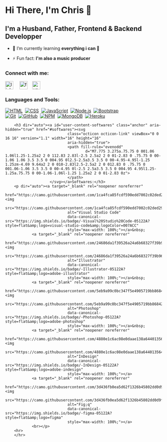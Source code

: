 <h1 align="left">Hi There, I'm Chris 👋</h1>
<h2 align="left">I'm a Husband, Father, Frontend & Backend Developper</h2>

- 🌱 I’m currently learning **everything i can 🤣**

- ⚡ Fun fact: **I'm also a music producer**

<h3 align="left">Connect with me:</h3>
<p align="left">
        <a href="https://linkedin.com/in/christophekirkoussis" target="blank"><img align="center"
                        src="https://upload.wikimedia.org/wikipedia/commons/thumb/c/ca/LinkedIn_logo_initials.png/640px-LinkedIn_logo_initials.png"
                        alt="linkedin" width="26" /></a> &nbsp;&nbsp;&nbsp;
        <a href="https://fb.com/chrisbaxx" target="blank"><img align="center"
                        src="https://cdn-icons-png.flaticon.com/512/145/145802.png" alt="facebook"
                        width="26" /></a>&nbsp;&nbsp;&nbsp;
        <a href="https://www.upwork.com/freelancers/~016a48832a1f9401ef" target="blank"><img align="center"
                        src="https://assets-global.website-files.com/5ec7d9f13fc8c0ec8a4c6b26/6092b794e0419d97d9b06e2b_Favicon%20256.png"
                        alt="upwork" width="26" /></a>
</p>

<h3 align="left">Languages and Tools:</h3>
<p dir="auto"><a target="_blank" rel="noopener noreferrer"
                href="https://camo.githubusercontent.com/c8d13e1c596a6726b1da8475a9299fac133f95ef009083b48be01f975a44987e/68747470733a2f2f696d672e736869656c64732e696f2f62616467652f2d48544d4c2d3035313232413f7374796c653d666c6174266c6f676f3d48544d4c35"><img
                        src="https://camo.githubusercontent.com/c8d13e1c596a6726b1da8475a9299fac133f95ef009083b48be01f975a44987e/68747470733a2f2f696d672e736869656c64732e696f2f62616467652f2d48544d4c2d3035313232413f7374796c653d666c6174266c6f676f3d48544d4c35"
                        alt="HTML"
                        data-canonical-src="https://img.shields.io/badge/-HTML-05122A?style=flat&amp;logo=HTML5"
                        style="max-width: 100%;"></a>&nbsp;
        <a target="_blank" rel="noopener noreferrer"
                href="https://camo.githubusercontent.com/d738d76484d50c8345c2d01e39364b707285bc7936140858e7909dfe6424efb2/68747470733a2f2f696d672e736869656c64732e696f2f62616467652f2d4353532d3035313232413f7374796c653d666c6174266c6f676f3d43535333266c6f676f436f6c6f723d313537324236"><img
                        src="https://camo.githubusercontent.com/d738d76484d50c8345c2d01e39364b707285bc7936140858e7909dfe6424efb2/68747470733a2f2f696d672e736869656c64732e696f2f62616467652f2d4353532d3035313232413f7374796c653d666c6174266c6f676f3d43535333266c6f676f436f6c6f723d313537324236"
                        alt="CSS"
                        data-canonical-src="https://img.shields.io/badge/-CSS-05122A?style=flat&amp;logo=CSS3&amp;logoColor=1572B6"
                        style="max-width: 100%;"></a>&nbsp;
        <a target="_blank" rel="noopener noreferrer"
                href="https://camo.githubusercontent.com/6e8ce928be6e5866e27140eb0bb25479b52137d75ee0196e7b67c91038a9abc3/68747470733a2f2f696d672e736869656c64732e696f2f62616467652f2d4a6176615363726970742d3035313232413f7374796c653d666c6174266c6f676f3d6a617661736372697074"><img
                        src="https://camo.githubusercontent.com/6e8ce928be6e5866e27140eb0bb25479b52137d75ee0196e7b67c91038a9abc3/68747470733a2f2f696d672e736869656c64732e696f2f62616467652f2d4a6176615363726970742d3035313232413f7374796c653d666c6174266c6f676f3d6a617661736372697074"
                        alt="JavaScript"
                        data-canonical-src="https://img.shields.io/badge/-JavaScript-05122A?style=flat&amp;logo=javascript"
                        style="max-width: 100%;"></a>&nbsp;
        <a target="_blank" rel="noopener noreferrer"
                href="https://camo.githubusercontent.com/441ef92f4ca6ed08f5179c92de1db983e255289755d138acddb23c503f54fc9c/68747470733a2f2f696d672e736869656c64732e696f2f62616467652f2d4e6f64652e6a732d3035313232413f7374796c653d666c6174266c6f676f3d6e6f64652e6a73"><img
                        src="https://camo.githubusercontent.com/441ef92f4ca6ed08f5179c92de1db983e255289755d138acddb23c503f54fc9c/68747470733a2f2f696d672e736869656c64732e696f2f62616467652f2d4e6f64652e6a732d3035313232413f7374796c653d666c6174266c6f676f3d6e6f64652e6a73"
                        alt="Node.js"
                        data-canonical-src="https://img.shields.io/badge/-Node.js-05122A?style=flat&amp;logo=node.js"
                        style="max-width: 100%;"></a>&nbsp;
        <a target="_blank" rel="noopener noreferrer"
                href="https://camo.githubusercontent.com/1a3d592707d940e585ac708278cf93823ccf24115714e2b90d27165c2abac401/68747470733a2f2f696d672e736869656c64732e696f2f62616467652f2d426f6f7473747261702d3035313232413f7374796c653d666c6174266c6f676f3d626f6f747374726170266c6f676f436f6c6f723d353633443743"><img
                        src="https://camo.githubusercontent.com/1a3d592707d940e585ac708278cf93823ccf24115714e2b90d27165c2abac401/68747470733a2f2f696d672e736869656c64732e696f2f62616467652f2d426f6f7473747261702d3035313232413f7374796c653d666c6174266c6f676f3d626f6f747374726170266c6f676f436f6c6f723d353633443743"
                        alt="Bootstrap"
                        data-canonical-src="https://img.shields.io/badge/-Bootstrap-05122A?style=flat&amp;logo=bootstrap&amp;logoColor=563D7C"
                        style="max-width: 100%;"></a><br>
        <a target="_blank" rel="noopener noreferrer"
                href="https://camo.githubusercontent.com/2fc774b6f44efd9ac27316c539e0e94f8e524f872dc5b1c3ef60266a598331bc/68747470733a2f2f696d672e736869656c64732e696f2f62616467652f2d4769742d3035313232413f7374796c653d666c6174266c6f676f3d676974"><img
                        src="https://camo.githubusercontent.com/2fc774b6f44efd9ac27316c539e0e94f8e524f872dc5b1c3ef60266a598331bc/68747470733a2f2f696d672e736869656c64732e696f2f62616467652f2d4769742d3035313232413f7374796c653d666c6174266c6f676f3d676974"
                        alt="Git" data-canonical-src="https://img.shields.io/badge/-Git-05122A?style=flat&amp;logo=git"
                        style="max-width: 100%;"></a>&nbsp;
        <a target="_blank" rel="noopener noreferrer"
                href="https://camo.githubusercontent.com/202a58d250ff1d21ee70433e0070b55f8fed747f8883c1750742aa791b1ad871/68747470733a2f2f696d672e736869656c64732e696f2f62616467652f2d4769744875622d3035313232413f7374796c653d666c6174266c6f676f3d676974687562"><img
                        src="https://camo.githubusercontent.com/202a58d250ff1d21ee70433e0070b55f8fed747f8883c1750742aa791b1ad871/68747470733a2f2f696d672e736869656c64732e696f2f62616467652f2d4769744875622d3035313232413f7374796c653d666c6174266c6f676f3d676974687562"
                        alt="GitHub"
                        data-canonical-src="https://img.shields.io/badge/-GitHub-05122A?style=flat&amp;logo=github"
                        style="max-width: 100%;"></a>&nbsp;
        <a target="_blank" rel="noopener noreferrer"
                href="https://camo.githubusercontent.com/323583230621dc103ad6659a792198d3d77e1313060fff9715bf94be3e775de8/68747470733a2f2f696d672e736869656c64732e696f2f62616467652f2d4e504d2d3035313232413f7374796c653d666c6174266c6f676f3d4e504d"><img
                        src="https://camo.githubusercontent.com/323583230621dc103ad6659a792198d3d77e1313060fff9715bf94be3e775de8/68747470733a2f2f696d672e736869656c64732e696f2f62616467652f2d4e504d2d3035313232413f7374796c653d666c6174266c6f676f3d4e504d"
                        alt="NPM" data-canonical-src="https://img.shields.io/badge/-NPM-05122A?style=flat&amp;logo=NPM"
                        style="max-width: 100%;"></a>&nbsp;
        <a target="_blank" rel="noopener noreferrer"
                href="https://camo.githubusercontent.com/e788a2c587ceee2f4cbd632236a4b6256667d7556f6d6933cdece1190825318f/68747470733a2f2f696d672e736869656c64732e696f2f62616467652f2d4d6f6e676f44422d3035313232413f7374796c653d666c6174266c6f676f3d6d6f6e676f6462"><img
                        src="https://camo.githubusercontent.com/e788a2c587ceee2f4cbd632236a4b6256667d7556f6d6933cdece1190825318f/68747470733a2f2f696d672e736869656c64732e696f2f62616467652f2d4d6f6e676f44422d3035313232413f7374796c653d666c6174266c6f676f3d6d6f6e676f6462"
                        alt="MongoDB"
                        data-canonical-src="https://img.shields.io/badge/-MongoDB-05122A?style=flat&amp;logo=mongodb"
                        style="max-width: 100%;"></a>&nbsp;
        <a target="_blank" rel="noopener noreferrer"
                href="https://camo.githubusercontent.com/ba97eac91825b531e373d0d7bfe2204e58dfd0c1062b6900f74dc995435776d6/68747470733a2f2f696d672e736869656c64732e696f2f62616467652f2d4865726f6b752d3035313232413f7374796c653d666c6174266c6f676f3d6865726f6b75"><img
                        src="https://camo.githubusercontent.com/ba97eac91825b531e373d0d7bfe2204e58dfd0c1062b6900f74dc995435776d6/68747470733a2f2f696d672e736869656c64732e696f2f62616467652f2d4865726f6b752d3035313232413f7374796c653d666c6174266c6f676f3d6865726f6b75"
                        alt="Heroku"
                        data-canonical-src="https://img.shields.io/badge/-Heroku-05122A?style=flat&amp;logo=heroku"
                        style="max-width: 100%;"></a>&nbsp;

        <h3 dir="auto"><a id="user-content-softwares" class="anchor" aria-hidden="true" href="#softwares"><svg
                                class="octicon octicon-link" viewBox="0 0 16 16" version="1.1" width="16" height="16"
                                aria-hidden="true">
                                <path fill-rule="evenodd"
                                        d="M7.775 3.275a.75.75 0 001.06 1.06l1.25-1.25a2 2 0 112.83 2.83l-2.5 2.5a2 2 0 01-2.83 0 .75.75 0 00-1.06 1.06 3.5 3.5 0 004.95 0l2.5-2.5a3.5 3.5 0 00-4.95-4.95l-1.25 1.25zm-4.69 9.64a2 2 0 010-2.83l2.5-2.5a2 2 0 012.83 0 .75.75 0 001.06-1.06 3.5 3.5 0 00-4.95 0l-2.5 2.5a3.5 3.5 0 004.95 4.95l1.25-1.25a.75.75 0 00-1.06-1.06l-1.25 1.25a2 2 0 01-2.83 0z">
                                </path>
                        </svg></a>Softwares:</h3>
        <p dir="auto"><a target="_blank" rel="noopener noreferrer"
                        href="https://camo.githubusercontent.com/1ca4fca85fcdf590edd7002c02ded299502daa79309d0656859b69d55a1c1fa9/68747470733a2f2f696d672e736869656c64732e696f2f62616467652f2d56697375616c25323053747564696f253230436f64652d3035313232413f7374796c653d666c6174266c6f676f3d76697375616c2d73747564696f2d636f6465266c6f676f436f6c6f723d303037414343"><img
                                src="https://camo.githubusercontent.com/1ca4fca85fcdf590edd7002c02ded299502daa79309d0656859b69d55a1c1fa9/68747470733a2f2f696d672e736869656c64732e696f2f62616467652f2d56697375616c25323053747564696f253230436f64652d3035313232413f7374796c653d666c6174266c6f676f3d76697375616c2d73747564696f2d636f6465266c6f676f436f6c6f723d303037414343"
                                alt="Visual Studio Code"
                                data-canonical-src="https://img.shields.io/badge/-Visual%20Studio%20Code-05122A?style=flat&amp;logo=visual-studio-code&amp;logoColor=007ACC"
                                style="max-width: 100%;"></a>&nbsp;
                <a target="_blank" rel="noopener noreferrer"
                        href="https://camo.githubusercontent.com/24686da1f39526a24a6b68327f39b965f44b916fc331b6537a1ccf82d100b211/68747470733a2f2f696d672e736869656c64732e696f2f62616467652f2d496c6c7573747261746f722d3035313232413f7374796c653d666c6174266c6f676f3d61646f62652d696c6c7573747261746f72"><img
                                src="https://camo.githubusercontent.com/24686da1f39526a24a6b68327f39b965f44b916fc331b6537a1ccf82d100b211/68747470733a2f2f696d672e736869656c64732e696f2f62616467652f2d496c6c7573747261746f722d3035313232413f7374796c653d666c6174266c6f676f3d61646f62652d696c6c7573747261746f72"
                                alt="Illustrator"
                                data-canonical-src="https://img.shields.io/badge/-Illustrator-05122A?style=flat&amp;logo=adobe-illustrator"
                                style="max-width: 100%;"></a>&nbsp;
                <a target="_blank" rel="noopener noreferrer"
                        href="https://camo.githubusercontent.com/5eb9a99c0bc347f5e4905719bb868427222d932925b61d9ea2b4c6f757b7fc6a/68747470733a2f2f696d672e736869656c64732e696f2f62616467652f2d50686f746f73686f702d3035313232413f7374796c653d666c6174266c6f676f3d61646f62652d70686f746f73686f70"><img
                                src="https://camo.githubusercontent.com/5eb9a99c0bc347f5e4905719bb868427222d932925b61d9ea2b4c6f757b7fc6a/68747470733a2f2f696d672e736869656c64732e696f2f62616467652f2d50686f746f73686f702d3035313232413f7374796c653d666c6174266c6f676f3d61646f62652d70686f746f73686f70"
                                alt="Photoshop"
                                data-canonical-src="https://img.shields.io/badge/-Photoshop-05122A?style=flat&amp;logo=adobe-photoshop"
                                style="max-width: 100%;"></a>&nbsp;
                <a target="_blank" rel="noopener noreferrer"
                        href="https://camo.githubusercontent.com/4880e1c6ac08e0daae138a6440135643e26a04208b7e3eafcc9eef2c226cfd56/68747470733a2f2f696d672e736869656c64732e696f2f62616467652f2d496e44657369676e2d3035313232413f7374796c653d666c6174266c6f676f3d61646f62652d696e64657369676e"><img
                                src="https://camo.githubusercontent.com/4880e1c6ac08e0daae138a6440135643e26a04208b7e3eafcc9eef2c226cfd56/68747470733a2f2f696d672e736869656c64732e696f2f62616467652f2d496e44657369676e2d3035313232413f7374796c653d666c6174266c6f676f3d61646f62652d696e64657369676e"
                                alt="InDesign"
                                data-canonical-src="https://img.shields.io/badge/-InDesign-05122A?style=flat&amp;logo=adobe-indesign"
                                style="max-width: 100%;"></a>
                <a target="_blank" rel="noopener noreferrer"
                        href="https://camo.githubusercontent.com/3d436fb0ea5d62f1326b45802dd0d9fc0f495bed03b11ff97280a749b70a32fc/68747470733a2f2f696d672e736869656c64732e696f2f62616467652f2d6669676d612d3035313232413f7374796c653d666c6174266c6f676f3d6669676d61"><img
                                src="https://camo.githubusercontent.com/3d436fb0ea5d62f1326b45802dd0d9fc0f495bed03b11ff97280a749b70a32fc/68747470733a2f2f696d672e736869656c64732e696f2f62616467652f2d6669676d612d3035313232413f7374796c653d666c6174266c6f676f3d6669676d61"
                                alt="Fig;q"
                                data-canonical-src="https://img.shields.io/badge/-figma-05122A?style=flat&amp;logo=figma"
                                style="max-width: 100%;"></a>
                <br></p>
        <hr>
        </hr>